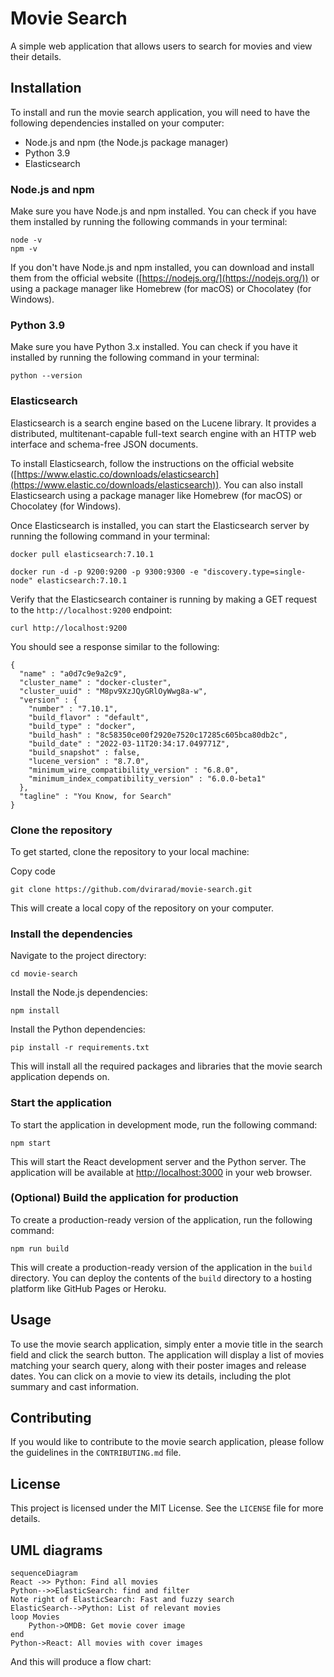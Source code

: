 # Movie Search

A simple web application that allows users to search for movies and view their details.


## Installation

To install and run the movie search application, you will need to have the following dependencies installed on your computer:

-   Node.js and npm (the Node.js package manager)
-   Python 3.9
-   Elasticsearch

### Node.js and npm
Make sure you have Node.js and npm installed. You can check if you have them installed by running the following commands in your terminal:
```
node -v
npm -v
```
If you don't have Node.js and npm installed, you can download and install them from the official website ([https://nodejs.org/](https://nodejs.org/)) or using a package manager like Homebrew (for macOS) or Chocolatey (for Windows).

### Python 3.9

Make sure you have Python 3.x installed. You can check if you have it installed by running the following command in your terminal:


```python --version```

### Elasticsearch

Elasticsearch is a search engine based on the Lucene library. It provides a distributed, multitenant-capable full-text search engine with an HTTP web interface and schema-free JSON documents.

To install Elasticsearch, follow the instructions on the official website ([https://www.elastic.co/downloads/elasticsearch](https://www.elastic.co/downloads/elasticsearch)). You can also install Elasticsearch using a package manager like Homebrew (for macOS) or Chocolatey (for Windows).

Once Elasticsearch is installed, you can start the Elasticsearch server by running the following command in your terminal:

    docker pull elasticsearch:7.10.1

    docker run -d -p 9200:9200 -p 9300:9300 -e "discovery.type=single-node" elasticsearch:7.10.1

Verify that the Elasticsearch container is running by making a GET request to the  `http://localhost:9200`  endpoint:

    curl http://localhost:9200

You should see a response similar to the following:

    {  
      "name" : "a0d7c9e9a2c9",  
      "cluster_name" : "docker-cluster",  
      "cluster_uuid" : "M8pv9XzJQyGRlOyWwg8a-w",  
      "version" : {  
        "number" : "7.10.1",  
        "build_flavor" : "default",  
        "build_type" : "docker",  
        "build_hash" : "8c58350ce00f2920e7520c17285c605bca80db2c",  
        "build_date" : "2022-03-11T20:34:17.049771Z",  
        "build_snapshot" : false,  
        "lucene_version" : "8.7.0",  
        "minimum_wire_compatibility_version" : "6.8.0",  
        "minimum_index_compatibility_version" : "6.0.0-beta1"  
      },  
      "tagline" : "You Know, for Search"  
    }



### Clone the repository

To get started, clone the repository to your local machine:

Copy code

`git clone https://github.com/dvirarad/movie-search.git` 

This will create a local copy of the repository on your computer.

### Install the dependencies

Navigate to the project directory:

`cd movie-search` 

Install the Node.js dependencies:

`npm install` 

Install the Python dependencies:

`pip install -r requirements.txt` 

This will install all the required packages and libraries that the movie search application depends on.

### Start the application

To start the application in development mode, run the following command:

`npm start` 

This will start the React development server and the Python server. The application will be available at [http://localhost:3000](http://localhost:3000/) in your web browser.

### (Optional) Build the application for production

To create a production-ready version of the application, run the following command:

`npm run build` 

This will create a production-ready version of the application in the `build` directory. You can deploy the contents of the `build` directory to a hosting platform like GitHub Pages or Heroku.



## Usage

To use the movie search application, simply enter a movie title in the search field and click the search button. The application will display a list of movies matching your search query, along with their poster images and release dates. You can click on a movie to view its details, including the plot summary and cast information.

## Contributing

If you would like to contribute to the movie search application, please follow the guidelines in the `CONTRIBUTING.md` file.

## License

This project is licensed under the MIT License. See the `LICENSE` file for more details.


## UML diagrams

```mermaid
sequenceDiagram
React ->> Python: Find all movies
Python-->>ElasticSearch: find and filter
Note right of ElasticSearch: Fast and fuzzy search
ElasticSearch-->Python: List of relevant movies
loop Movies
	Python->OMDB: Get movie cover image
end	
Python->React: All movies with cover images
```

And this will produce a flow chart:


